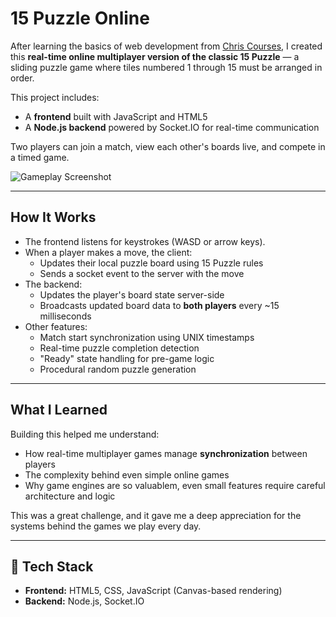 # 15 Puzzle Online

After learning the basics of web development from [Chris Courses](https://youtu.be/HXquxWtE5vA?si=XqffIVUytveY2Kbd), I created this **real-time online multiplayer version of the classic 15 Puzzle** — a sliding puzzle game where tiles numbered 1 through 15 must be arranged in order.

This project includes:
- A **frontend** built with JavaScript and HTML5
- A **Node.js backend** powered by Socket.IO for real-time communication

Two players can join a match, view each other's boards live, and compete in a timed game.

![Gameplay Screenshot](https://github.com/KiheiCodes/15PuzzleOnline/assets/80540914/476acfd7-7df0-4438-8bd2-4a71560f1134)

---

## How It Works

- The frontend listens for keystrokes (WASD or arrow keys).
- When a player makes a move, the client:
  - Updates their local puzzle board using 15 Puzzle rules
  - Sends a socket event to the server with the move
- The backend:
  - Updates the player's board state server-side
  - Broadcasts updated board data to **both players** every ~15 milliseconds
- Other features:
  - Match start synchronization using UNIX timestamps
  - Real-time puzzle completion detection
  - "Ready" state handling for pre-game logic
  - Procedural random puzzle generation

---

## What I Learned

Building this helped me understand:
- How real-time multiplayer games manage **synchronization** between players
- The complexity behind even simple online games
- Why game engines are so valuablem, even small features require careful architecture and logic

This was a great challenge, and it gave me a deep appreciation for the systems behind the games we play every day.

---

## 📁 Tech Stack

- **Frontend:** HTML5, CSS, JavaScript (Canvas-based rendering)
- **Backend:** Node.js, Socket.IO

